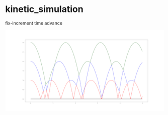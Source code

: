# kinetic_simulation

fix-increment time advance

![alt text](https://raw.githubusercontent.com/khanh1412/kinetic_simulation/master/Figure_1.png)
